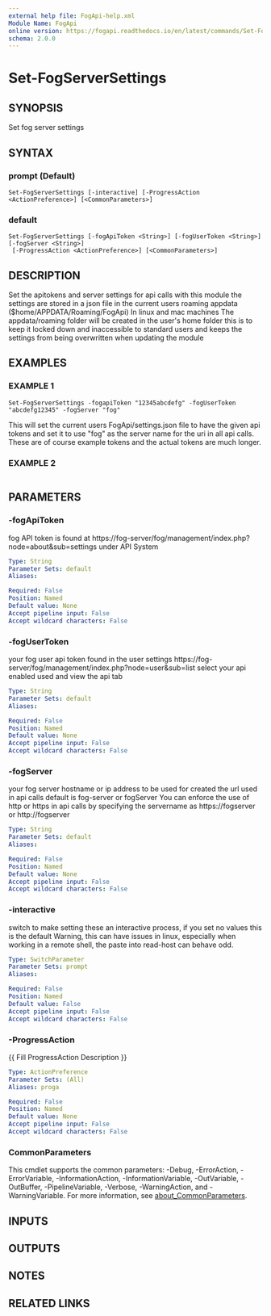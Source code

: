 ```yaml
---
external help file: FogApi-help.xml
Module Name: FogApi
online version: https://fogapi.readthedocs.io/en/latest/commands/Set-FogServerSettings
schema: 2.0.0
---
```


# Set-FogServerSettings

## SYNOPSIS
Set fog server settings

## SYNTAX

### prompt (Default)
```
Set-FogServerSettings [-interactive] [-ProgressAction <ActionPreference>] [<CommonParameters>]
```

### default
```
Set-FogServerSettings [-fogApiToken <String>] [-fogUserToken <String>] [-fogServer <String>]
 [-ProgressAction <ActionPreference>] [<CommonParameters>]
```

## DESCRIPTION
Set the apitokens and server settings for api calls with this module
the settings are stored in a json file in the current users roaming appdata ($home/APPDATA/Roaming/FogApi)
In linux and mac machines The appdata/roaming folder will be created in the user's home folder
this is to keep it locked down and inaccessible to standard users
and keeps the settings from being overwritten when updating the module

## EXAMPLES

### EXAMPLE 1
```
Set-FogServerSettings -fogapiToken "12345abcdefg" -fogUserToken "abcdefg12345" -fogServer "fog"
```

This will set the current users FogApi/settings.json file to have the given api tokens and set it to use 
"fog" as the server name for the uri in all api calls.
These are of course example tokens and the actual tokens are much longer.

### EXAMPLE 2
```

```

## PARAMETERS

### -fogApiToken
fog API token is found at https://fog-server/fog/management/index.php?node=about&sub=settings under API System

```yaml
Type: String
Parameter Sets: default
Aliases:

Required: False
Position: Named
Default value: None
Accept pipeline input: False
Accept wildcard characters: False
```

### -fogUserToken
your fog user api token found in the user settings https://fog-server/fog/management/index.php?node=user&sub=list select your api enabled used and view the api tab

```yaml
Type: String
Parameter Sets: default
Aliases:

Required: False
Position: Named
Default value: None
Accept pipeline input: False
Accept wildcard characters: False
```

### -fogServer
your fog server hostname or ip address to be used for created the url used in api calls default is fog-server or fogServer
You can enforce the use of http or https in api calls by specifying the servername as https://fogserver or http://fogserver

```yaml
Type: String
Parameter Sets: default
Aliases:

Required: False
Position: Named
Default value: None
Accept pipeline input: False
Accept wildcard characters: False
```

### -interactive
switch to make setting these an interactive process, if you set no values this is the default
Warning, this can have issues in linux, especially when working in a remote shell, the paste into read-host can behave odd.

```yaml
Type: SwitchParameter
Parameter Sets: prompt
Aliases:

Required: False
Position: Named
Default value: False
Accept pipeline input: False
Accept wildcard characters: False
```

### -ProgressAction
{{ Fill ProgressAction Description }}

```yaml
Type: ActionPreference
Parameter Sets: (All)
Aliases: proga

Required: False
Position: Named
Default value: None
Accept pipeline input: False
Accept wildcard characters: False
```

### CommonParameters
This cmdlet supports the common parameters: -Debug, -ErrorAction, -ErrorVariable, -InformationAction, -InformationVariable, -OutVariable, -OutBuffer, -PipelineVariable, -Verbose, -WarningAction, and -WarningVariable. For more information, see [about_CommonParameters](http://go.microsoft.com/fwlink/?LinkID=113216).

## INPUTS

## OUTPUTS

## NOTES

## RELATED LINKS
